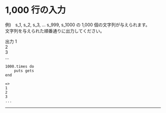 # 1,000 行の入力
例)　s_1, s_2, s_3, ... s_999, s_1000 の 1,000 個の文字列が与えられます。  
文字列を与えられた順番通りに出力してください。  

出力
1  
2  
3  
...
~~~
1000.times do 
    puts gets
end 

=>
1  
2  
3  
...
~~~
***
